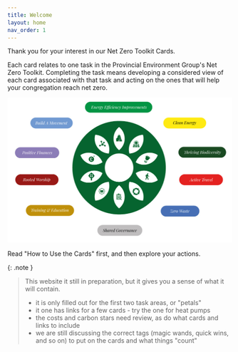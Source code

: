 ```yaml
---
title: Welcome
layout: home
nav_order: 1
---
```


Thank you for your interest in our Net Zero Toolkit Cards.

Each card relates to one task in the Provincial Environment Group's Net Zero Toolkit.  Completing the task means developing a considered view of each card associated with that task and acting on the ones that will help your congregation reach net zero.

<img src="graphics/NetZeroActionPlan10petals.jpg" alt="The Scottish Episcopal Church's 10 task areas, called petals" width="1500px"/>

Read "How to Use the Cards" first, and then explore your actions.

{: .note }

> This website it still in preparation, but it gives you a sense of what it will contain.
> 
> - it is only filled out for the first two task areas, or "petals"
> - it one has links for a few cards - try the one for heat pumps
> - the costs and carbon stars need review, as do what cards and links to include 
> - we are still discussing the correct tags (magic wands, quick wins, and so on) to put on the cards and what things "count"



